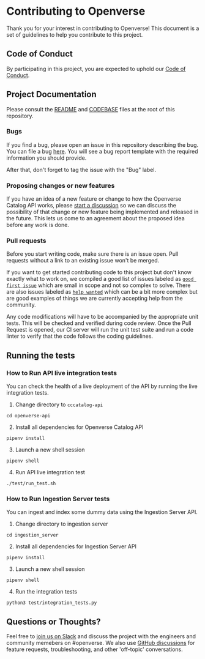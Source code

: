 # Contributing to Openverse

Thank you for your interest in contributing to Openverse! This document is a set of guidelines to help you contribute to this project.

## Code of Conduct

By participating in this project, you are expected to uphold our [Code of Conduct](./CODE_OF_CONDUCT.md).

## Project Documentation

Please consult the [README](./README.md) and [CODEBASE](./CODEBASE.md) files at the root of this repository.

### Bugs

If you find a bug, please open an issue in this repository describing the bug. You can file a bug [here](https://github.com/wordpress/openverse-api/issues/new?template=bug_report.md). You will see a bug report template with the required information you should provide.

After that, don't forget to tag the issue with the "Bug" label.

### Proposing changes or new features

If you have an idea of a new feature or change to how the Openverse Catalog API works, please [start a discussion](https://github.com/WordPress/openverse-api/discussions/new?category=ideas) so we can discuss the possibility of that change or new feature being implemented and released in the future. This lets us come to an agreement about the proposed idea before any work is done.

### Pull requests

Before you start writing code, make sure there is an issue open. Pull requests without a link to an existing issue won't be merged.

If you want to get started contributing code to this project but don't know exactly what to work on, we compiled a good list of issues labeled as [`good first issue`](https://github.com/wordpress/openverse-api/labels/good%20first%20issue) which are small in scope and not so complex to solve. There are also issues labeled as [`help wanted`](https://github.com/wordpress/openverse-api/labels/help%20wanted) which can be a bit more complex but are good examples of things we are currently accepting help from the community.

Any code modifications will have to be accompanied by the appropriate unit tests. This will be checked and verified during code review. Once the Pull Request is opened, our CI server will run the unit test suite and run a code linter to verify that the code follows the coding guidelines.

## Running the tests

### How to Run API live integration tests

You can check the health of a live deployment of the API by running the live integration tests.

1. Change directory to `cccatalog-api`

```
cd openverse-api
```

2. Install all dependencies for Openverse Catalog API

```
pipenv install
```

3. Launch a new shell session

```
pipenv shell
```

4. Run API live integration test

```
./test/run_test.sh
```

### How to Run Ingestion Server tests

You can ingest and index some dummy data using the Ingestion Server API.

1. Change directory to ingestion server

```
cd ingestion_server
```

2. Install all dependencies for Ingestion Server API

```
pipenv install
```

3. Launch a new shell session

```
pipenv shell
```

4. Run the integration tests

```
python3 test/integration_tests.py
```

## Questions or Thoughts?

Feel free to [join us on Slack](https://make.wordpress.org/chat/) and discuss the project with the engineers and community memebers on #openverse. We also use [GitHub discussions](https://github.com/WordPress/openverse-api/discussions) for feature requests, troubleshooting, and other 'off-topic' conversations.
